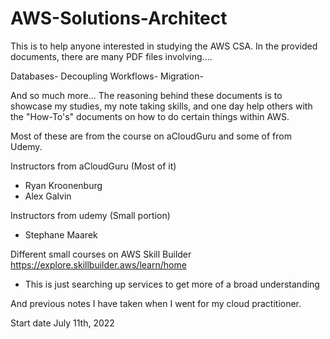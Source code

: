 # AWS-Solutions-Architect

This is to help anyone interested in studying the AWS CSA.
In the provided documents, there are many PDF files involving....

Databases-
Decoupling Workflows-
Migration-

And so much more...
The reasoning behind these documents is to showcase my studies, my note taking skills, and one day help others with the "How-To's" documents on how to do certain things within AWS.


Most of these are from the course on aCloudGuru and some of from Udemy.

Instructors from aCloudGuru (Most of it)
  - Ryan Kroonenburg
  - Alex Galvin

Instructors from udemy (Small portion)
  - Stephane Maarek

Different small courses on AWS Skill Builder
https://explore.skillbuilder.aws/learn/home
  - This is just searching up services to get more of a broad understanding

And previous notes I have taken when I went for my cloud practitioner.

Start date July 11th, 2022
